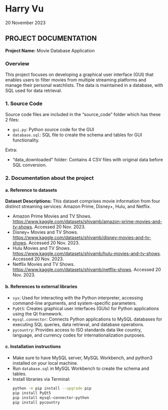 # Harry Vu
20 November 2023

## PROJECT DOCUMENTATION
**Project Name:** Movie Database Application

### Overview
This project focuses on developing a graphical user interface (GUI) that enables users to filter movies from multiple streaming platforms and manage their personal watchlists. The data is maintained in a database, with SQL used for data retrieval.

### 1. Source Code
Source code files are included in the “source_code” folder which has these 2 files:
- `gui.py`: Python source code for the GUI
- `database.sql`: SQL file to create the schema and tables for GUI functionality.

Extra:
- “data_downloaded” folder: Contains 4 CSV files with original data before SQL conversion.

### 2. Documentation about the project
#### a. Reference to datasets
**Dataset Descriptions:** This dataset comprises movie information from four distinct streaming services: Amazon Prime, Disney+, Hulu, and Netflix.
- Amazon Prime Movies and TV Shows. https://www.kaggle.com/datasets/shivamb/amazon-prime-movies-and-tv-shows. Accessed 20 Nov. 2023.
- Disney+ Movies and TV Shows. https://www.kaggle.com/datasets/shivamb/disney-movies-and-tv-shows. Accessed 20 Nov. 2023.
- Hulu Movies and TV Shows. https://www.kaggle.com/datasets/shivamb/hulu-movies-and-tv-shows. Accessed 20 Nov. 2023.
- Netflix Movies and TV Shows. https://www.kaggle.com/datasets/shivamb/netflix-shows. Accessed 20 Nov. 2023.

#### b. References to external libraries
- `sys`: Used for interacting with the Python interpreter, accessing command-line arguments, and system-specific parameters.
- `PyQt5`: Creates graphical user interfaces (GUIs) for Python applications using the Qt framework.
- `mysql.connector`: Connects Python applications to MySQL databases for executing SQL queries, data retrieval, and database operations.
- `pycountry`: Provides access to ISO standards data like country, language, and currency codes for internationalization purposes.

#### c. Installation instructions
- Make sure to have MySQL server, MySQL Workbench, and python3 installed on your local machine.
- Run `database.sql` in MySQL Workbench to create the schema and tables.
- Install libraries via Terminal:
  ```sh
  python -m pip install --upgrade pip
  pip install PyQt5
  pip install mysql-connector-python
  pip install pycountry

